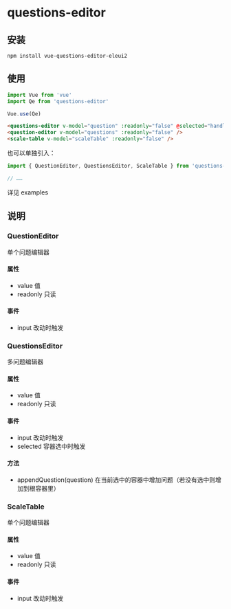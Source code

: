 # questions-editor

## 安装
```
npm install vue-questions-editor-eleui2
```


## 使用

```js
import Vue from 'vue'
import Qe from 'questions-editor'

Vue.use(Qe)
```

```html
<questions-editor v-model="question" :readonly="false" @selected="handleSelected" />
<question-editor v-model="questions" :readonly="false" />
<scale-table v-model="scaleTable" :readonly="false" />
```

也可以单独引入：

```js
import { QuestionEditor, QuestionsEditor, ScaleTable } from 'questions-editor'

// ……
```

详见 examples 


## 说明

### QuestionEditor

单个问题编辑器

#### 属性

- value 值
- readonly 只读

#### 事件

- input 改动时触发


### QuestionsEditor

多问题编辑器

#### 属性

- value 值
- readonly 只读

#### 事件

- input 改动时触发
- selected 容器选中时触发

#### 方法

- appendQuestion(question) 在当前选中的容器中增加问题（若没有选中则增加到根容器里）


### ScaleTable

单个问题编辑器

#### 属性

- value 值
- readonly 只读

#### 事件

- input 改动时触发

